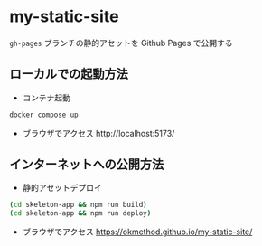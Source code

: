 # my-static-site

`gh-pages` ブランチの静的アセットを Github Pages で公開する

## ローカルでの起動方法

- コンテナ起動
```sh
docker compose up
```

- ブラウザでアクセス
http://localhost:5173/

## インターネットへの公開方法

- 静的アセットデプロイ
```sh
(cd skeleton-app && npm run build)
(cd skeleton-app && npm run deploy)
```

- ブラウザでアクセス
https://okmethod.github.io/my-static-site/
